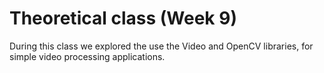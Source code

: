 # Theoretical class (Week 9)

During this class we explored the use the Video and OpenCV libraries, for simple video processing applications.


